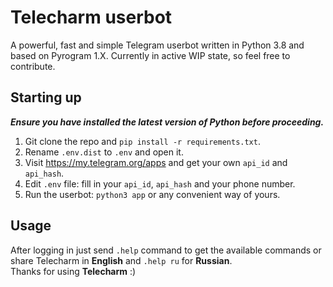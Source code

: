 # **Telecharm userbot**
A powerful, fast and simple Telegram userbot written in Python 3.8 and based on Pyrogram 1.X.
Currently in active WIP state, so feel free to contribute.

## **Starting up**
**_Ensure you have installed the latest version of Python before proceeding._**
1. Git clone the repo and `pip install -r requirements.txt`.
2. Rename `.env.dist` to `.env` and open it.
3. Visit https://my.telegram.org/apps and get your own `api_id` and `api_hash`.
4. Edit `.env` file: fill in your `api_id`, `api_hash` and your phone number.
5. Run the userbot: `python3 app` or any convenient way of yours.

## **Usage**
After logging in just send `.help` command to get the available commands or share Telecharm in **English** and `.help ru` for **Russian**.<br />Thanks for using **Telecharm** :)
